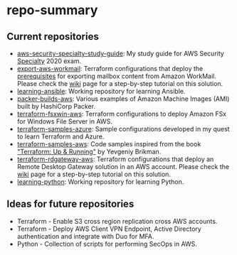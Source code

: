 # repo-summary

## Current repositories
* [aws-security-specialty-study-guide](https://github.com/RaduLupan/aws-security-specialty-study-guide/):
My study guide for AWS Security [Specialty](https://aws.amazon.com/certification/certified-security-specialty/) 2020 exam.
* [export-aws-workmail](https://github.com/RaduLupan/export-aws-workmail/):
Terraform configurations that deploy the [prerequisites](https://docs.aws.amazon.com/workmail/latest/adminguide/mail-export.html) for exporting mailbox content from Amazon WorkMail.
Please check the [wiki](https://github.com/RaduLupan/export-aws-workmail/wiki) page for a step-by-step tutorial on this solution.
* [learning-ansible](https://github.com/RaduLupan/learning-ansible/): Working repository for learning Ansible.
* [packer-builds-aws](https://github.com/RaduLupan/packer-builds-aws/):
Various examples of Amazon Machine Images (AMI) built by HashiCorp Packer.
* [terraform-fsxwin-aws](https://github.com/RaduLupan/terraform-fsxwin-aws/):
Terraform configurations to deploy Amazon FSx for Windows File Server in AWS.
* [terraform-samples-azure](https://github.com/RaduLupan/terraform-samples-azure/):
Sample configurations developed in my quest to learn Terraform and Azure.
* [terraform-samples-aws](https://github.com/RaduLupan/terraform-samples-aws/):
Code samples inspired from the book ["Terraform: Up & Running"](https://www.terraformupandrunning.com/) by Yevgeniy Brikman. 
* [terraform-rdgateway-aws](https://github.com/RaduLupan/terraform-rdgateway-aws/):
Terraform configurations that deploy an Remote Desktop Gateway solution in an AWS account. Please check the [wiki](https://github.com/RaduLupan/terraform-rdgateway-aws/wiki) page for a step-by-step tutorial on this solution.
* [learning-python](https://github.com/RaduLupan/learning-python): Working repository for learning Python.
## Ideas for future repositories
* Terraform - Enable S3 cross region replication cross AWS accounts.
* Terraform - Deploy AWS Client VPN Endpoint, Active Directory authentication and integrate with Duo for MFA.
* Python    - Collection of scripts for performing SecOps in AWS.
